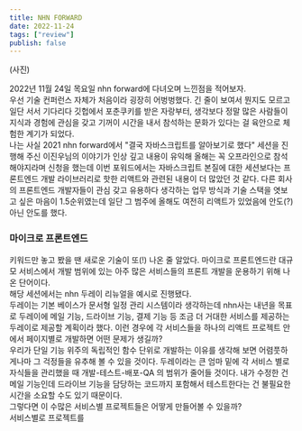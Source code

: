 ```yaml
---
title: NHN FORWARD
date: 2022-11-24
tags: ["review"]
publish: false
---
```


(사진)   

2022년 11월 24일 목요일 nhn forward에 다녀오며 느낀점을 적어보자.   
우선 기술 컨퍼런스 자체가 처음이라 굉장히 어벙벙했다. 긴 줄이 보여서 뭔지도 모르고 일단 서서 기다리다 깃헙에서 포춘쿠키를 받은 자랑부터, 생각보다 정말 많은 사람들이 지식과 경험에 관심을 갖고 기꺼이 시간을 내서 참석하는 문화가 있다는 걸 육안으로 체험한 계기가 되었다.   
나는 사실 2021 nhn forward에서 "결국 자바스크립트를 알아보기로 했다" 세션을 진행해 주신 이진우님의 이야기가 인상 깊고 내용이 유익해 올해는 꼭 오프라인으로 참석해야지라며 신청을 했는데 이번 포워드에서는 자바스크립트 본질에 대한 세션보다는 프론트엔드 개발 라이브러리로 핫한 리액트와 관련된 내용이 더 많았던 것 같다. 다른 회사의 프론트엔드 개발자들이 관심 갖고 유용하다 생각하는 업무 방식과 기술 스택을 엿보고 싶은 마음이 1.5순위였는데 일단 그 범주에 올해도 여전히 리액트가 있었음에 안도(?)아닌 안도를 했다.   

### 마이크로 프론트엔드
키워드만 놓고 봤을 땐 새로운 기술이 또(!) 나온 줄 알았다. 마이크로 프론트엔드란 대규모 서비스에서 개발 범위에 있는 아주 많은 서비스들의 프론트 개발을 운용하기 위해 나온 단어이다.   
해당 세션에서는 nhn 두레이 리뉴얼을 예시로 진행됐다.   
두레이는 기본 베이스가 문서형 일정 관리 시스템이라 생각하는데 nhn사는 내년을 목표로 두레이에 메일 기능, 드라이브 기능, 결제 기능 등 조금 더 거대한 서비스를 제공하는 두레이로 제공할 계획이라 했다. 이런 경우에 각 서비스들을 하나의 리액트 프로젝트 안에서 페이지별로 개발하면 어떤 문제가 생길까?   
우리가 단일 기능 위주의 독립적인 함수 단위로 개발하는 이유를 생각해 보면 어렴풋하게나마 그 걱정들을 유추해 볼 수 있을 것이다. 두레이라는 큰 엄마 밑에 각 서비스 별로 자식들을 관리했을 때 개발-테스트-배포-QA 의 범위가 줄어들 것이다. 내가 수정한 건 메일 기능인데 드라이브 기능을 담당하는 코드까지 포함해서 테스트한다는 건 불필요한 시간을 소요할 수도 있기 때문이다.   
그렇다면 이 수많은 서비스별 프로젝트들은 어땋게 만들어볼 수 있을까?   
서비스별로 프로젝트를 
